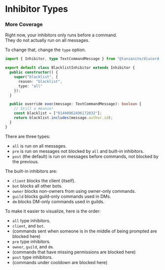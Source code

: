 <!-- markdownlint-disable MD001 -->

# Inhibitor Types

### More Coverage

Right now, your inhibitors only runs before a command.  
They do not actually run on all messages.

To change that, change the `type` option.

```ts
import { Inhibitor, type TextCommandMessage } from "@tanzanite/discord-akairo";

export default class BlacklistInhibitor extends Inhibitor {
  public constructor() {
    super("blacklist", {
      reason: "blacklist",
      type: "all"
    });
  }

  public override exec(message: TextCommandMessage): boolean {
    // Still a meanie!
    const blacklist = ["81440962496172032"];
    return blacklist.includes(message.author.id);
  }
}
```

There are three types:

- `all` is run on all messages.
- `pre` is run on messages not blocked by `all` and built-in inhibitors.
- `post` (the default) is run on messages before commands, not blocked by the previous.

The built-in inhibitors are:

- `client` blocks the client (itself).
- `bot` blocks all other bots.
- `owner` blocks non-owners from using owner-only commands.
- `guild` blocks guild-only commands used in DMs.
- `dm` blocks DM-only commands used in guilds.

To make it easier to visualize, here is the order:

- `all` type inhibitors.
- `client`, and `bot`.
- (commands sent when someone is in the middle of being prompted are blocked here)
- `pre` type inhibitors.
- `owner`, `guild`, and `dm`.
- (commands that have missing permissions are blocked here)
- `post` type inhibitors.
- (commands under cooldown are blocked here)
